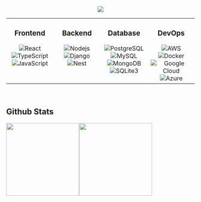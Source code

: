 <div align="center">
<a href="https://linkedin.com/in/heshan-ranasinghe"><img src="https://img.shields.io/badge/linkedin-0077B5.svg?style=for-the-badge&logo=linkedin&logoColor=white"/></a>
</div>

<table><tr><td valign="top" width="25%">

<div align="center">  

### Frontend  

<img alt="React" src="https://img.shields.io/badge/-React-45b8d8?style=flat-square&logo=react&logoColor=white"  />

<img alt="TypeScript" src="https://img.shields.io/badge/-TypeScript-007ACC?style=flat-square&logo=typescript&logoColor=white"  /> 

<img alt="JavaScript" src="https://img.shields.io/badge/-JavaScript-F7DF1E?style=flat-square&logo=javascript&logoColor=black" />


</td><td valign="top" width="25%">


<div align="center"> 

### Backend  

<img alt="Nodejs" src="https://img.shields.io/badge/-Nodejs-43853d?style=flat-square&logo=Node.js&logoColor=white" />

<img alt="Django" src="https://img.shields.io/badge/-Django-092E20?style=flat-square&logo=Django&logoColor=white" />

<img alt="Nest" src="https://img.shields.io/badge/-NestJS-E0234E?style=flat-square&logo=NestJS&logoColor=white" /> 




</div>


</td><td valign="top" width="25%">


<div align="center"> 

### Database  

<img alt="PostgreSQL" src="https://img.shields.io/badge/-PostgreSQL-336791?style=flat-square&logo=PostgreSQL&logoColor=white" />

<img alt="MySQL" src="https://img.shields.io/badge/-MySQL-4479A1?style=flat-square&logo=MySQL&logoColor=white" />

<img alt="MongoDB" src="https://img.shields.io/badge/-Mongo_DB-13aa52?style=flat-square&logo=mongodb&logoColor=white" />

<img alt="SQLite3" src="https://img.shields.io/badge/-SQLite3-003B57?style=flat-square&logo=sqlite&logoColor=white" />



</td><td valign="top" width="25%">

<div align="center"> 


### DevOps  

<img alt="AWS" src="https://img.shields.io/badge/-Amazon_AWS-232F3E?style=flat-square&logo=amazon-aws&logoColor=white" /> 

<img alt="Docker" src="https://img.shields.io/badge/Docker-2496ED?style=flat-square&logo=Docker&logoColor=FFFFFF" />

<img alt="Google Cloud" src="https://img.shields.io/badge/-Google_Cloud-4285F4?style=flat-square&logo=google-cloud&logoColor=white" /> 

<img alt="Azure" src="https://img.shields.io/badge/-Azure-0078D7?style=flat-square&logo=azuredevops-&logoColor=white" />
    


</td></tr></table>  

<br/> 

## Github Stats  

<img  height="195px" src="https://github-readme-stats.vercel.app/api?username=bearcodes870&theme=vue-dark"/><img  height="195px" src="https://github-readme-stats.vercel.app/api/top-langs/?username=bearcodes870&theme=vue-dark"/> 